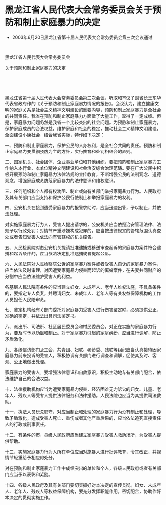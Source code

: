 # 黑龙江省人民代表大会常务委员会关于预防和制止家庭暴力的决定

- 2003年6月20日黑龙江省第十届人民代表大会常务委员会第三次会议通过

<!-- INFO END -->

​

黑龙江省人民代表大会常务委员会

关于预防和制止家庭暴力的决定

​

​

黑龙江省第十届人民代表大会常务委员会第三次会议，听取和审议了副省长王东华代表省政府作的《关于预防和制止家庭暴力情况的报告》。会议认为，建立健康文明的家庭关系是社会主义精神文明建设的重要内容，预防和制止家庭暴力是全社会的共同责任。我省在预防和制止家庭暴力方面做了大量工作，取得了一定成绩。但是，家庭暴力问题仍然是我省一个比较突出的社会问题。为预防和制止家庭暴力，保护家庭成员的合法权益，维护家庭和社会的稳定，推动社会主义精神文明建设，全面建设小康社会，结合我省实际，特作如下决定：

一、预防和制止家庭暴力，保护公民的人身权利，是全社会共同的责任。预防和制止家庭暴力要贯彻预防为主的方针，实行教育和处罚相结合的原则。

二、国家机关、社会团体、企业事业单位和其他组织，要把预防和制止家庭暴力工作纳入本行业、本单位精神文明建设和社会治安综合治理范畴。要在广大公民中积极开展预防和制止家庭暴力法律法规的宣传教育，不断增强公民的法制观念、道德观念，增强家庭成员防范家庭暴力的法律意识和维权意识。

三、任何组织和个人都有权劝阻、制止或向有关部门举报家庭暴力行为。人民政府及其有关部门应当支持和保护公民行使制止和举报家庭暴力的权利。

四、公安机关在接到遭受家庭暴力的报警求助时，应当迅速出警，予以制止，并依法处理。

对实施家庭暴力行为人，受害人提出请求的，公安机关应当依照治安管理法律、法规予以行政处罚；对情节严重涉嫌构成犯罪的，应当按法律规定的管辖范围认真查处或者告知受害人依法向有管辖权的机关控告。

五、人民检察院对由公安机关提请批准逮捕或移送审查起诉的家庭暴力案件符合逮捕和起诉条件的，应当依法决定批准逮捕或者提起公诉。

六、人民法院对人民检察院公诉的家庭暴力案件或者受害人自诉的家庭暴力案件，应当依法及时审理。对因遭受家庭暴力侵害而起诉的离婚案件，在夫妻共同财产的分割中应当依法维护受害人的利益。

各基层人民法院有条件的应当建立妇女、未成年人、老年人维权法庭，不具备条件的，要指定专人负责，并聘请妇女、未成年人、老年人等有关权益保障机构的工作人员担任人民陪审员。

七、鉴定机构经有关部门委托对家庭暴力受害人进行伤害鉴定时，必须提供公正、准确的鉴定，并依法出具司法鉴定书。

八、派出所、司法所、社区居民委员会和村民委员会，对正在实施的家庭暴力行为，要及时予以劝阻和制止。对于家庭暴力引起的家庭纠纷，应当进行调解，防止矛盾激化。

九、各级信访部门及工会、共青团、妇联、老龄委、残联等组织应当认真接待因家庭暴力前来投诉的受害人，积极协调有关部门进行调查和调解，促使其及时、客观、公正地做出处理。

家庭暴力的受害人，要增强法律意识和自救意识，积极主动地与有关部门配合，依法维护自己的合法权益。

十、法律援助机构应当为遭受家庭暴力侵害，经济困难无力诉讼的妇女、儿童、老年人、残疾人等受害人提供法律服务和法律援助。人民法院也应当为其提供司法救助。

十一、执法人员玩忽职守，对应当制止和处理的家庭暴力行为没有制止和处理，导致矛盾激化，造成受害人死亡、重伤或者其他严重后果的，应当依法追究直接责任人的行政或刑事责任。

十二、有条件的市、县级人民政府应当建立家庭暴力受害人救助场所，为受害人提供帮助。

十三、实施家庭暴力行为人所在单位应当对施暴人进行批评教育，令其改正，并视情节轻重给予相应的处分。

对在预防和制止家庭暴力工作中成绩突出的单位和个人，各级人民政府或者有关部门应当予以表彰和奖励。

十四、各级人民政府及其有关部门要切实抓好对本决定的宣传贯彻。妇女、未成年人、老年人、残疾人等权益保障机构，要充分发挥职能作用，密切配合，协助作好本决定的贯彻实施工作。
